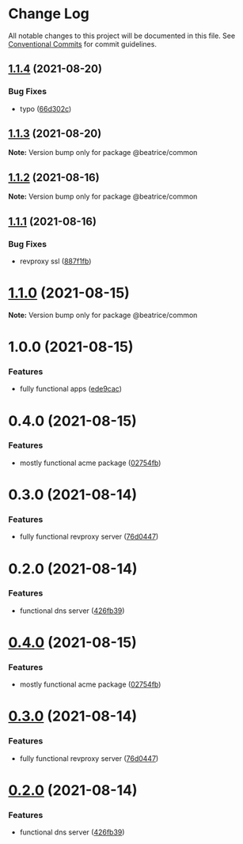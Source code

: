 # Change Log

All notable changes to this project will be documented in this file.
See [Conventional Commits](https://conventionalcommits.org) for commit guidelines.

## [1.1.4](https://github.com/eyzi/beatrice/compare/@beatrice/common@1.1.3...@beatrice/common@1.1.4) (2021-08-20)


### Bug Fixes

* typo ([66d302c](https://github.com/eyzi/beatrice/commit/66d302c3eba10984d9d7b539af406526c6afaa76))





## [1.1.3](https://github.com/eyzi/beatrice/compare/@beatrice/common@1.1.2...@beatrice/common@1.1.3) (2021-08-20)

**Note:** Version bump only for package @beatrice/common





## [1.1.2](https://github.com/eyzi/beatrice/compare/@beatrice/common@1.1.1...@beatrice/common@1.1.2) (2021-08-16)

**Note:** Version bump only for package @beatrice/common





## [1.1.1](https://github.com/eyzi/beatrice/compare/@beatrice/common@1.1.0...@beatrice/common@1.1.1) (2021-08-16)


### Bug Fixes

* revproxy ssl ([887f1fb](https://github.com/eyzi/beatrice/commit/887f1fb2dabc7a141b62636e6ae4fb21e8221330))





# [1.1.0](https://github.com/eyzi/beatrice/compare/@beatrice/common@1.0.0...@beatrice/common@1.1.0) (2021-08-15)

**Note:** Version bump only for package @beatrice/common





# 1.0.0 (2021-08-15)


### Features

* fully functional apps ([ede9cac](https://github.com/eyzi/beatrice/commit/ede9cacc10ec346828ad87f019efc7c7d50ac86f))



# 0.4.0 (2021-08-15)


### Features

* mostly functional acme package ([02754fb](https://github.com/eyzi/beatrice/commit/02754fb02eb76406d8334eab7245162357b05f8a))



# 0.3.0 (2021-08-14)


### Features

* fully functional revproxy server ([76d0447](https://github.com/eyzi/beatrice/commit/76d0447ae81bf4476a033d61bf9a383d5ff62dfb))



# 0.2.0 (2021-08-14)


### Features

* functional dns server ([426fb39](https://github.com/eyzi/beatrice/commit/426fb395b30adfd51179b89bbf4d37cc03585546))





# [0.4.0](https://github.com/eyzi/beatrice/compare/v0.3.0...v0.4.0) (2021-08-15)


### Features

* mostly functional acme package ([02754fb](https://github.com/eyzi/beatrice/commit/02754fb02eb76406d8334eab7245162357b05f8a))





# [0.3.0](https://github.com/eyzi/beatrice/compare/v0.2.0...v0.3.0) (2021-08-14)


### Features

* fully functional revproxy server ([76d0447](https://github.com/eyzi/beatrice/commit/76d0447ae81bf4476a033d61bf9a383d5ff62dfb))





# [0.2.0](https://github.com/eyzi/beatrice/compare/v0.1.1...v0.2.0) (2021-08-14)


### Features

* functional dns server ([426fb39](https://github.com/eyzi/beatrice/commit/426fb395b30adfd51179b89bbf4d37cc03585546))
